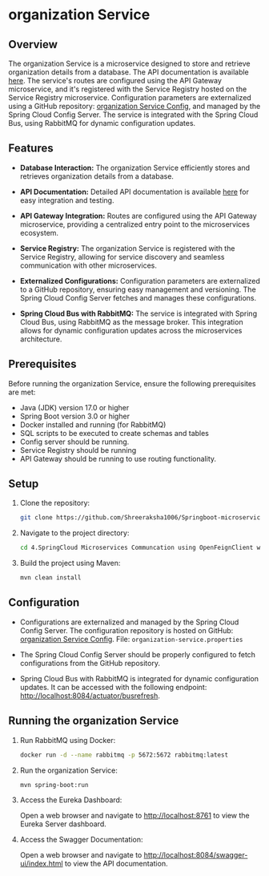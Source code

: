 # organization Service

## Overview

The organization Service is a microservice designed to store and retrieve organization details from a database. The API documentation is available [here](http://localhost:8084/swagger-ui/index.html). The service's routes are configured using the API Gateway microservice, and it's registered with the Service Registry hosted on the Service Registry microservice. Configuration parameters are externalized using a GitHub repository: [organization Service Config](https://github.com/Shreeraksha1006/config-server-repo.git/organization-service.properties), and managed by the Spring Cloud Config Server. The service is integrated with the Spring Cloud Bus, using RabbitMQ for dynamic configuration updates.

## Features

- **Database Interaction:** The organization Service efficiently stores and retrieves organization details from a database.

- **API Documentation:** Detailed API documentation is available [here](http://localhost:8084/swagger-ui/index.html) for easy integration and testing.

- **API Gateway Integration:** Routes are configured using the API Gateway microservice, providing a centralized entry point to the microservices ecosystem.

- **Service Registry:** The organization Service is registered with the Service Registry, allowing for service discovery and seamless communication with other microservices.

- **Externalized Configurations:** Configuration parameters are externalized to a GitHub repository, ensuring easy management and versioning. The Spring Cloud Config Server fetches and manages these configurations.

- **Spring Cloud Bus with RabbitMQ:** The service is integrated with Spring Cloud Bus, using RabbitMQ as the message broker. This integration allows for dynamic configuration updates across the microservices architecture.

## Prerequisites

Before running the organization Service, ensure the following prerequisites are met:

- Java (JDK) version 17.0 or higher
- Spring Boot version 3.0 or higher
- Docker installed and running (for RabbitMQ)
- SQL scripts to be executed to create schemas and tables
- Config server should be running.
- Service Registry should be running
- API Gateway should be running to use routing functionality.

## Setup

1. Clone the repository:

    ```bash
    git clone https://github.com/Shreeraksha1006/Springboot-microservice-projects.git
    ```

2. Navigate to the project directory:

    ```bash
    cd 4.SpringCloud Microservices Communcation using OpenFeignClient with Circuitbreak/organization-service
    ```

3. Build the project using Maven:

    ```bash
    mvn clean install
    ```

## Configuration

- Configurations are externalized and managed by the Spring Cloud Config Server. The configuration repository is hosted on GitHub: [organization Service Config](https://github.com/Shreeraksha1006/config-server-repo.git).
  File: `organization-service.properties`

- The Spring Cloud Config Server should be properly configured to fetch configurations from the GitHub repository.

- Spring Cloud Bus with RabbitMQ is integrated for dynamic configuration updates. It can be accessed with the following endpoint: [http://localhost:8084/actuator/busrefresh](http://localhost:8084/actuator/busrefresh).

## Running the organization Service

1. Run RabbitMQ using Docker:

    ```bash
    docker run -d --name rabbitmq -p 5672:5672 rabbitmq:latest
    ```

2. Run the organization Service:

    ```bash
    mvn spring-boot:run
    ```
3. Access the Eureka Dashboard:

   Open a web browser and navigate to [http://localhost:8761](http://localhost:8761) to view the Eureka Server dashboard.

4. Access the Swagger Documentation:

   Open a web browser and navigate to [http://localhost:8084/swagger-ui/index.html](http://localhost:8084/swagger-ui/index.html) to view the API documentation.


